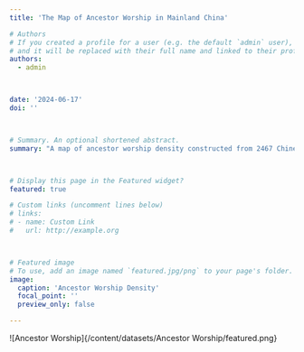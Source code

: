 ```yaml
---
title: 'The Map of Ancestor Worship in Mainland China'

# Authors
# If you created a profile for a user (e.g. the default `admin` user), write the username (folder name) here
# and it will be replaced with their full name and linked to their profile.
authors:
  - admin



date: '2024-06-17'
doi: ''



# Summary. An optional shortened abstract.
summary: "A map of ancestor worship density constructed from 2467 Chinese county gazetteers"



# Display this page in the Featured widget?
featured: true

# Custom links (uncomment lines below)
# links:
# - name: Custom Link
#   url: http://example.org



# Featured image
# To use, add an image named `featured.jpg/png` to your page's folder.
image:
  caption: 'Ancestor Worship Density'
  focal_point: ''
  preview_only: false

---
```

![Ancestor Worship]{/content/datasets/Ancestor Worship/featured.png}

